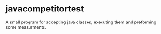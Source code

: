 # javacompetitortest
A small program for accepting java classes, executing them and preforming some measurments.

